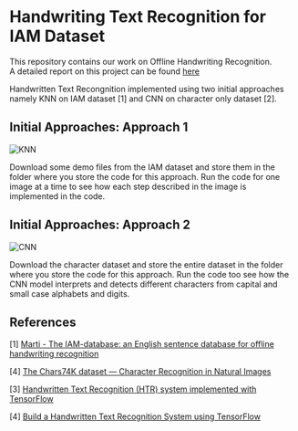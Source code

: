 # Handwriting Text Recognition for IAM Dataset

This repository contains our work on Offline Handwriting Recognition.<br>
A detailed report on this project can be found [here](https://medium.com/analytics-vidhya/handwriting-text-recognition-3712978249da)

Handwritten Text Recongnition implemented using two initial approaches namely KNN on IAM dataset [1] and CNN on character only dataset [2].

## Initial Approaches: Approach 1

![KNN](./KNN.png)

Download some demo files from the IAM dataset and store them in the folder where you store the code for this approach. Run the code for one image at a time to see how each step described in the image is implemented in the code.

## Initial Approaches: Approach 2

![CNN](./CNN.png)

Download the character dataset and store the entire dataset in the folder where you store the code for this approach. Run the code too see how the CNN model interprets and detects different characters from capital and small case alphabets and digits.

## References

\[1\] [Marti - The IAM-database: an English sentence database for offline handwriting recognition](http://www.fki.inf.unibe.ch/databases/iam-handwriting-database)

\[4\] [The Chars74K dataset — Character Recognition in Natural Images](http://www.ee.surrey.ac.uk/CVSSP/demos/chars74k/)

\[3\] [Handwritten Text Recognition (HTR) system implemented with TensorFlow](https://github.com/githubharald/SimpleHTR)

\[4\] [Build a Handwritten Text Recognition System using TensorFlow](https://towardsdatascience.com/build-a-handwritten-text-recognition-system-using-tensorflow-2326a3487cd5?)

